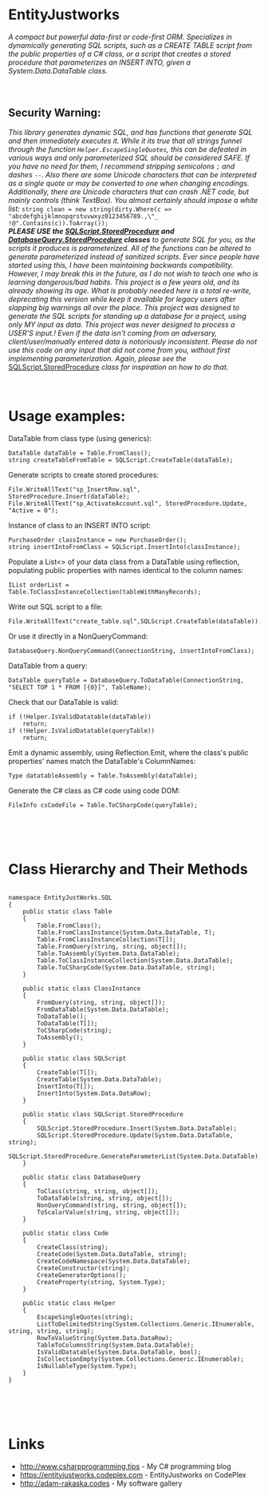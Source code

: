 EntityJustworks
====== 
  _A compact but powerful data-first or code-first ORM. Specializes in dynamically generating SQL scripts, such as a CREATE TABLE script from the public properties of a C# class, or a script that creates a stored procedure that parameterizes an INSERT INTO, given a System.Data.DataTable class._
<br />
<br />
<br />
   
   
## Security Warning:
  _This library generates dynamic SQL, and has functions that generate SQL and then immediately executes it. While it its true that all strings funnel through the function `Helper.EscapeSingleQuotes`, this can be defeated in various ways and only parameterized SQL should be considered SAFE. If you have no need for them, I recommend stripping semicolons `;` and dashes_ `--`. _Also there are some Unicode characters that can be interpreted as a single quote or may be converted to one when changing encodings. Additionally, there are Unicode characters that can crash .NET code, but mainly controls (think TextBox). You almost certainly should impose a white list:_ `string clean = new string(dirty.Where(c => "abcdefghijklmnopqrstuvwxyz0123456789.,\"_ !@".Contains(c)).ToArray());`  
 ***_PLEASE USE the_ [SQLScript.StoredProcedure](https://github.com/AdamRakaska/EntityJustworks/blob/Development/EntityJustWorks.SQL/SQLScript.StoredProcedure.cs) _and_ [DatabaseQuery.StoredProcedure](https://github.com/AdamRakaska/EntityJustworks/blob/Development/EntityJustWorks.SQL/DatabaseQuery.StoredProcedure.cs) classes*** _to generate SQL for you, as the scripts it produces is parameterized. All of the functions can be altered to generate parameterized instead of sanitized scripts. Ever since people have started using this, I have been maintaining backwards compatibility. However, I may break this in the future, as I do not wish to teach one who is learning dangerous/bad habits. This project is a few years old, and its already showing its age. What is probably needed here is a total re-write, deprecating this version while keep it available for legacy users after slapping big warnings all over the place. This project was designed to generate the SQL scripts for standing up a database for a project, using only MY input as data. This project was never designed to process a USER'S input.! Even if the data isn't coming from an adversary, client/user/manually entered data is notoriously inconsistent. Please do not use this code on any input that did not come from you, without first implementing parameterization. Again, please see the_ [SQLScript.StoredProcedure](https://github.com/AdamRakaska/EntityJustworks/blob/Development/EntityJustWorks.SQL/SQLScript.StoredProcedure.cs) _class for inspiration on how to do that._
<br />
<br />
<br />


Usage examples:
===
DataTable from class type (using generics):
   <pre><code>DataTable dataTable = Table.FromClass<PurchaseOrder>();
string createTableFromTable = SQLScript.CreateTable(dataTable);</code></pre> 

Generate scripts to create stored procedures:
   <pre><code>File.WriteAllText("sp_InsertRow.sql", StoredProcedure.Insert(dataTable);
File.WriteAllText("sp_ActivateAccount.sql", StoredProcedure.Update, "Active = 0");</pre></code> 

Instance of class to an INSERT INTO script:
   <pre><code>PurchaseOrder classInstance = new PurchaseOrder();
string insertIntoFromClass = SQLScript.InsertInto(classInstance);</code></pre> 

Populate a List<> of your data class from a DataTable using reflection, populating public properties with names identical to the column names:
   <pre><code>IList<PurchaseOrder> orderList = Table.ToClassInstanceCollection<PurchaseOrder>(tableWithManyRecords);</code></pre> 

Write out SQL script to a file:
   <pre><code>File.WriteAllText("create_table.sql",SQLScript.CreateTable(dataTable));</code></pre>

Or use it directly in a NonQueryCommand:
   <pre><code>DatabaseQuery.NonQueryCommand(ConnectionString, insertIntoFromClass);</code></pre> 

DataTable from a query:
   <pre><code>DataTable queryTable = DatabaseQuery.ToDataTable(ConnectionString, "SELECT TOP 1 * FROM [{0}]", TableName);</code></pre>

Check that our DataTable is valid: 
   <pre><code>if (!Helper.IsValidDatatable(dataTable))
	return;
if (!Helper.IsValidDatatable(queryTable))
	return;</code></pre> 

Emit a dynamic assembly, using Reflection.Emit, where the class's public properties' names match the DataTable's ColumnNames:
   <pre><code>Type datatableAssembly = Table.ToAssembly(dataTable);</code></pre> 

Generate the C# class as C# code using code DOM:
   <pre><code>FileInfo csCodeFile = Table.ToCSharpCode(queryTable);</code></pre> 
<br />
<br />
<br />




Class Hierarchy and Their Methods
===
<pre><code>
namespace EntityJustWorks.SQL
{
	public static class Table
	{
		Table.FromClass<T>();
		Table.FromClassInstance<T>(System.Data.DataTable, T);
		Table.FromClassInstanceCollection<T>(T[]);
		Table.FromQuery(string, string, object[]);
		Table.ToAssembly(System.Data.DataTable);
		Table.ToClassInstanceCollection<T>(System.Data.DataTable);
		Table.ToCSharpCode(System.Data.DataTable, string);
	}

	public static class ClassInstance
	{
		FromQuery<T>(string, string, object[]);
		FromDataTable<T>(System.Data.DataTable);
		ToDataTable<T>();
		ToDataTable<T>(T[]);
		ToCSharpCode<T>(string);
		ToAssembly<T>();	
	}

	public static class SQLScript
	{
		CreateTable<T>(T[]);
		CreateTable(System.Data.DataTable);
		InsertInto<T>(T[]);
		InsertInto(System.Data.DataRow);
	}

	public static class SQLScript.StoredProcedure
	{
		SQLScript.StoredProcedure.Insert(System.Data.DataTable);
		SQLScript.StoredProcedure.Update(System.Data.DataTable, string);
		SQLScript.StoredProcedure.GenerateParameterList(System.Data.DataTable);
	}
	
	public static class DatabaseQuery
	{
		ToClass<T>(string, string, object[]);
		ToDataTable(string, string, object[]);
		NonQueryCommand(string, string, object[]);
		ToScalarValue<T>(string, string, object[]);
	}

	public static class Code
	{
		CreateClass(string);
		CreateCode(System.Data.DataTable, string);
		CreateCodeNamespace(System.Data.DataTable);
		CreateConstructor(string);
		CreateGeneratorOptions();
		CreateProperty(string, System.Type);	
	}
	
	public static class Helper
	{
		EscapeSingleQuotes(string);
		ListToDelimitedString<T>(System.Collections.Generic.IEnumerable<T>, string, string, string);
		RowToValueString(System.Data.DataRow);
		TableToColumnsString(System.Data.DataTable);
		IsValidDatatable(System.Data.DataTable, bool);
		IsCollectionEmpty<T>(System.Collections.Generic.IEnumerable<T>);
		IsNullableType(System.Type);
	}
}
</code></pre>
<br />
<br />
<br />




Links
===
   * http://www.csharpprogramming.tips - My C# programming blog
   * https://entityjustworks.codeplex.com - EntityJustworks on CodePlex
   * http://adam-rakaska.codes - My software gallery
<br />
<br />
<br />
